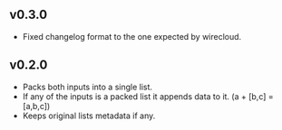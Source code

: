 ## v0.3.0

- Fixed changelog format to the one expected by wirecloud.

## v0.2.0

- Packs both inputs into a single list.
- If any of the inputs is a packed list it appends data to it. (a + [b,c] = [a,b,c])
- Keeps original lists metadata if any.
